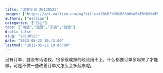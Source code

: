 ```yaml
---
title: "运营小记 20130523"
images: ["https://api.eallion.com/og?title=%E8%BF%90%E8%90%A5%E5%B0%8F%E8%AE%B0%2020130523"]
authors: ["eallion"]
categories: ["日志"]
tags: ["淘宝","运营","天猫","经验"]
draft: false
slug: "20130523"
date: "2013-05-23 10:43:00"
lastmod: "2013-05-23 10:43:00"
---
```


没有订单，就没有话语权，很多很成熟的经验用不上。什么都要订单多起来了才能做，可是不做一些改善订单又怎么会多起来呢。
